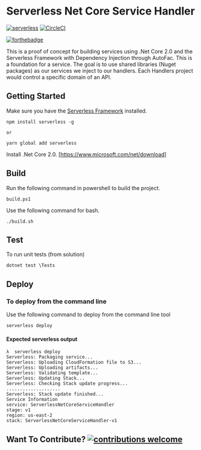 ﻿# Serverless Net Core Service Handler
[![serverless](https://dl.dropboxusercontent.com/s/d6opqwym91k0roz/serverless_badge_v3.svg)](http://www.serverless.com)
[![CircleCI](https://circleci.com/gh/mjmitchell86/ServerlessNetCoreServiceHandler.svg?style=svg)](https://circleci.com/gh/mjmitchell86/ServerlessNetCoreServiceHandler)

[![forthebadge](https://forthebadge.com/images/badges/60-percent-of-the-time-works-every-time.svg)](https://forthebadge.com)


This is a proof of concept for building services using .Net Core 2.0 and the Serverless Framework with Dependency Injection through AutoFac.  This is a foundation for a service.  The goal is to use shared libraries (Nuget packages) as our services we inject to our handlers.  Each Handlers project would control a specific domain of an API.

## Getting Started

Make sure you have the [Serverless Framework](http://www.serverless.com) installed.
```
npm install serverless -g

or

yarn global add serverless 
```

Install .Net Core 2.0. 
[https://www.microsoft.com/net/download]


## Build

Run the following command in powershell to build the project.
```
build.ps1
```

Use the following command for bash.
```
./build.sh
```

## Test
To run unit tests (from solution)
```
dotnet test \Tests
```

## Deploy


### To deploy from the command line
Use the following command to deploy from the command line tool
```
serverless deploy
```

#### Expected serverless output
```
λ  serverless deploy                                                                  
Serverless: Packaging service...                                                      
Serverless: Uploading CloudFormation file to S3...                                    
Serverless: Uploading artifacts...                                                    
Serverless: Validating template...                                                    
Serverless: Updating Stack...                                                         
Serverless: Checking Stack update progress...                                         
....................                                                                  
Serverless: Stack update finished...                                                  
Service Information                                                                   
service: ServerlessNetCoreServiceHandler                                            
stage: v1                                                                             
region: us-east-2                                                              
stack: ServerlessNetCoreServiceHandler-v1                                    
```

## Want To Contribute? [![contributions welcome](https://img.shields.io/badge/contributions-welcome-brightgreen.svg?style=flat)](https://github.com/dwyl/esta/issues)

